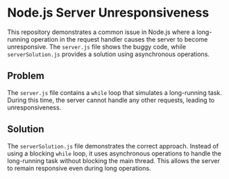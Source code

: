 # Node.js Server Unresponsiveness

This repository demonstrates a common issue in Node.js where a long-running operation in the request handler causes the server to become unresponsive.  The `server.js` file shows the buggy code, while `serverSolution.js` provides a solution using asynchronous operations.

## Problem

The `server.js` file contains a `while` loop that simulates a long-running task.  During this time, the server cannot handle any other requests, leading to unresponsiveness.

## Solution

The `serverSolution.js` file demonstrates the correct approach.  Instead of using a blocking `while` loop, it uses asynchronous operations to handle the long-running task without blocking the main thread.  This allows the server to remain responsive even during long operations.